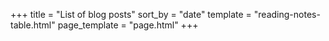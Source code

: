 +++
title = "List of blog posts"
sort_by = "date"
template = "reading-notes-table.html"
page_template = "page.html"
+++